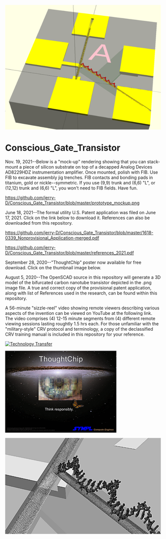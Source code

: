 ![](https://github.com/jerry-D/Conscious_Gate_Transistor/blob/master/Thought_Chip_01.png )

# Conscious_Gate_Transistor
Nov. 19, 2021--Below is a "mock-up" rendering showing that you can stack-mount a piece of silicon substrate on top of a decapped Analog Devices AD8229HDZ instrumentation amplifier.  Once mounted, polish with FIB.  Use FIB to excavate assembly jig trenches.  FIB contacts and bonding pads in titanium, gold or nickle--symmetric.  If you use (9,9) trunk and (6,6) "L", or (12,12) trunk and (6,6) "L", you won't need to FIB fields.  Have fun.

https://github.com/jerry-D/Conscious_Gate_Transistor/blob/master/prototype_mockup.png


June 18, 2021--The formal utility U.S. Patent application was filed on June 17, 2021.  Click on the link below to download it.  References can also be downloaded from this repository.

https://github.com/jerry-D/Conscious_Gate_Transistor/blob/master/1618-0339_Nonprovisional_Application-merged.pdf

https://github.com/jerry-D/Conscious_Gate_Transistor/blob/master/references_2021.pdf

September 28, 2020--"ThoughtChip" poster now available for free download.  Click on the thumbnail image below.

August 5, 2020--The OpenSCAD source in this repository will generate a 3D model of the bifurcated carbon nanotube transistor depicted in the .png image file.
A true and correct copy of the provisional patent application, along with list of References used in the research, can be found within this repository.

A 56-minute "sizzle-reel" video showing remote viewers describing various aspects of the invention can be viewed on YouTube at the following link.  The video comprises (4) 12-15 minute segments from (4) different remote viewing sessions lasting roughtly 1.5 hrs each.  For those unfamiliar with the "military-style" CRV protocol and terminology, a copy of the declassified CRV training manual is included in this repository for your reference.

[![Technology Transfer](http://img.youtube.com/vi/Hdq3M4zQx_o/0.jpg)](http://www.youtube.com/watch?v=Hdq3M4zQx_o "Conscious Gate Transistor Technology Transfer")

[![ThinkChip](https://github.com/jerry-D/Conscious_Gate_Transistor/blob/master/ThoughtChip_Poster1_thumb.png)](https://github.com/jerry-D/Conscious_Gate_Transistor/blob/master/ThoughtChip_Poster1.pdf)

![](https://github.com/jerry-D/Conscious_Gate_Transistor/blob/master/Conscious_CNT_Transistor_3D.png )

